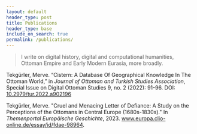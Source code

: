 ```yaml
---
layout: default
header_type: post
title: Publications
header_type: base
include_on_search: true
permalink: /publications/
---
```


> I write on digital history, digital and computational humanities, Ottoman Empire and Early Modern Eurasia, more broadly.

<p>Tekgürler, Merve. “Cistern: A Database Of Geographical Knowledge In The Ottoman World,” in <em>Journal of Ottoman and Turkish Studies Association</em>, Special Issue on Digital Ottoman Studies 9, no. 2 (2022): 91-96. DOI: <a href="https://doi.org/10.2979/tur.2022.a902196.">10.2979/tur.2022.a902196</a></p>

<p>Tekgürler, Merve. "Cruel and Menacing Letter of Defiance: A Study on the Perceptions of the Ottomans in Central Europe (1680s-1830s)." In <em>Themenportal Europäische Geschichte</em>, 2023. <a href="http://www.europa.clio-online.de/essay/id/fdae-98964">www.europa.clio-online.de/essay/id/fdae-98964</a>.</p>




